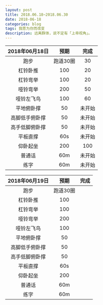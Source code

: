 ```yaml
---
layout: post
title: 2018.06.18~2018.06.30
date: 2018-06-18
categories: blog
tags: 我愿为你而改变
description: 远离群体，说不定有「上帝视角」。
---
```


|2018年06月18日|预期|完成|
|:----:|:----:|:----:|
|跑步|跑道30圈|30|
|杠铃卧推|100|20|
|杠铃弯举|100|20|
|哑铃弯举|200|50|
|哑铃左飞鸟|100|60|
|平地俯卧撑|50|未开始|
|高脚低手俯卧撑|50|未开始|
|高手低脚俯卧撑|50|未开始|
|平板直撑|60s|未开始|
|仰卧起坐|200|100|
|普通话|60m|未开始|
|练字|60m|未开始|

|2018年06月19日|预期|完成|
|:----:|:----:|:----:|
|跑步|跑道30圈||
|杠铃卧推|100||
|杠铃弯举|100||
|哑铃弯举|200||
|哑铃左飞鸟|100||
|平地俯卧撑|50||
|高脚低手俯卧撑|50||
|高手低脚俯卧撑|50||
|平板直撑|60s||
|仰卧起坐|200||
|普通话|60m||
|练字|60m||
